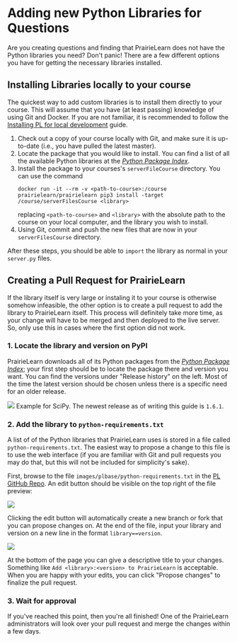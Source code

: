 # Adding new Python Libraries for Questions

Are you creating questions and finding that PrairieLearn does not have the Python libraries you need? Don't panic! There are a few different options you have for getting the necessary libraries installed.

## Installing Libraries locally to your course

The quickest way to add custom libraries is to install them directly to your course. This will assume that you have (at least passing) knowledge of using Git and Docker. If you are not familiar, it is recommended to follow the [Installing PL for local development](../installing.md) guide.

1. Check out a copy of your course locally with Git, and make sure it is up-to-date (i.e., you have pulled the latest master).
2. Locate the package that you would like to install. You can find a list of all the available Python libraries at the [_Python Package Index_](https://pypi.org).
3. Install the package to your courses's `serverFileCourse` directory. You can use the command
    ```
    docker run -it --rm -v <path-to-course>:/course prairielearn/prairielearn pip3 install -target /course/serverFilesCourse <library>
    ```
    replacing `<path-to-course>` and `<library>` with the absolute path to the course on your local computer, and the library you wish to install.
4. Using Git, commit and push the new files that are now in your `serverFilesCourse` directory.

After these steps, you should be able to `import` the library as normal in your `server.py` files.

## Creating a Pull Request for PrairieLearn

If the library itself is very large or instaling it to your course is otherwise somehow infeasible, the other option is to create a pull request to add the library to PrairieLearn itself. This process will definitely take more time, as your change will have to be merged and then deployed to the live server. So, only use this in cases where the first option did not work.

### 1. Locate the library and version on PyPI

PrairieLearn downloads all of its Python packages from the [_Python Package Index_](https://pypi.org); your first step should be to locate the package there and version you want. You can find the versions under "Release history" on the left. Most of the time the latest version should be chosen unless there is a specific need for an older release.

![](scipy_version.png)
Example for SciPy. The newest release as of writing this guide is `1.6.1`.

### 2. Add the library to `python-requirements.txt`

A list of of the Python libraries that PrairieLearn uses is stored in a file called `python-requirements.txt`. The easiest way to propose a change to this file is to use the web interface (if you are familiar with Git and pull requests you may do that, but this will not be included for simplicity's sake).

First, browse to the file `images/plbase/python-requirements.txt` in the [PL GitHub Repo](https://github.com/prairielearn/prairielearn). An edit button should be visible on the top right of the file preview:

![](edit_btn.png)

Clicking the edit button will automatically create a new branch or fork that you can propose changes on. At the end of the file, input your library and version on a new line in the format `library==version`.

![](scipy_propose.png)

At the bottom of the page you can give a descriptive title to your changes. Something like `Add <library>:<version> to PrairieLearn` is acceptable. When you are happy with your edits, you can click "Propose changes" to finalize the pull request.

### 3. Wait for approval

If you've reached this point, then you're all finished! One of the PrairieLearn administrators will look over your pull request and merge the changes within a few days.
